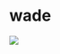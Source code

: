 # wade

![](https://codeship.com/projects/ada54b30-03e8-0133-1d95-62fced7320b0/status?branch=master)
